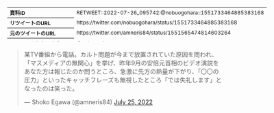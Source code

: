 <table style="font-size: 9pt; width: 610px; margin-bottom: 20px; height: 80px;">
<tbody>
    <tr>
        <th align=left>資料ID</th>
        <td align=left>RETWEET::2022-07-26_095742:@nobuogohara::1551733464885383168</td>
    </tr>
    <tr>
        <th align=left>リツイートのURL</th>
        <td align=left>https://twitter.com/nobuogohara/status/1551733464885383168</td>
    </tr>
    <tr>
        <th align=left>元のツイートのURL</th>
        <td align=left>https://twitter.com/amneris84/status/1551565474814603264</td>
    </tr>
    <tr>
        <th align=left>リツイートしたアカウント</th>
        <td align=left>@nobuogohara</td>
    </tr>
    <tr>
        <th align=left>元のツイートのアカウント</th>
        <td align=left>@amneris84</td>
    </tr>
    <tr>
        <th align=left>リツイートしたユーザ名</th>
        <td align=left>郷原信郎【長いものには巻かれない・権力と戦う弁護士】</td>
    </tr>
    <tr>
        <th align=left>元のツイートのユーザ名</th>
        <td align=left>Shoko Egawa</td>
    </tr>
    <tr>
        <th align=left>ツイートの記録日時</th>
        <td align=left>created_at 2022-08-26_0403</td>
    </tr>
</tbody>
</table>
<blockquote class="twitter-tweet" data-width="450"  data-lang="ja"><p lang="ja" dir="ltr">某TV番組から電話。カルト問題が今まで放置されていた原因を問われ、「マスメディアの無関心」を挙げ、昨年9月の安倍元首相のビデオ演説をあなた方は報じたのか問うところ、急激に先方の熱量が下がり、「〇〇の圧力」といったキャッチフレーズも無視したところ「では失礼します」となったのは笑った。</p>&mdash; Shoko Egawa (@amneris84) <a href="https://twitter.com/amneris84/status/1551565474814603264?ref_src=twsrc%5Etfw">July 25, 2022</a></blockquote>
<script async src="https://platform.twitter.com/widgets.js" charset="utf-8"></script>


